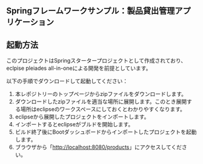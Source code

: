 Springフレームワークサンプル：製品貸出管理アプリケーション
-----------------------------------------------

起動方法
-----------------------------------------------

このプロジェクトはSpringスタータープロジェクトとして作成されており、eclpise pleiades all-in-oneによる開発を前提としています。

以下の手順でダウンロードして起動してください：

  1. 本レポジトリーのトップページからzipファイルをダウンロードします。
  2. ダウンロードしたzipファイルを適当な場所に展開します。このとき展開する場所はeclipseのワークスペースにしておくとわかりやすくなります。
  3. eclipseから展開したプロジェクトをインポートします。
  4. インポートするとeclipseがブルドを開始します。
  5. ビルド終了後にBootダッシュボードからインポートしたプロジェクトを起動します。
  6. ブラウザから「[http://localhost:8080/products](http://localhost:8080/products)」にアクセスしてください。

